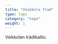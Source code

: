 ```yaml
---
title: "Veikkola Trad"
type: topo
category: "topo"
weight: 1
--- 
```


Veikkolan trädikallio. <!--more-->